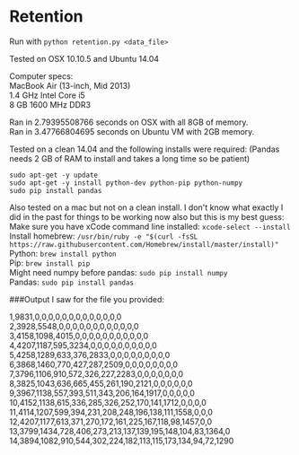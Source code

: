 # Retention

Run with `python retention.py <data_file>`

Tested on OSX 10.10.5 and Ubuntu 14.04 

Computer specs:  
MacBook Air (13-inch, Mid 2013)  
1.4 GHz Intel Core i5  
8 GB 1600 MHz DDR3  

Ran in 2.79395508766 seconds on OSX with all 8GB of memory.  
Ran in 3.47766804695 seconds on Ubuntu VM with 2GB memory.

Tested on a clean 14.04 and the following installs were required: (Pandas needs 2 GB of RAM to install and takes a long time so be patient)
```
sudo apt-get -y update
sudo apt-get -y install python-dev python-pip python-numpy
sudo pip install pandas
```

Also tested on a mac but not on a clean install. I don't know what exactly I did in the past for things to be working now also but this is my best guess:  
Make sure you have xCode command line installed: `xcode-select --install`  
Install homebrew: `/usr/bin/ruby -e "$(curl -fsSL https://raw.githubusercontent.com/Homebrew/install/master/install)"`  
Python: `brew install python`  
Pip: `brew install pip`  
Might need numpy before pandas: `sudo pip install numpy`  
Pandas: `sudo pip install pandas`  

###Output I saw for the file you provided:

1,9831,0,0,0,0,0,0,0,0,0,0,0,0,0  
2,3928,5548,0,0,0,0,0,0,0,0,0,0,0,0  
3,4158,1098,4015,0,0,0,0,0,0,0,0,0,0,0  
4,4207,1187,595,3234,0,0,0,0,0,0,0,0,0,0  
5,4258,1289,633,376,2833,0,0,0,0,0,0,0,0,0  
6,3868,1460,770,427,287,2509,0,0,0,0,0,0,0,0  
7,3796,1106,910,572,326,227,2283,0,0,0,0,0,0,0  
8,3825,1043,636,665,455,261,190,2121,0,0,0,0,0,0  
9,3967,1138,557,393,511,343,206,164,1917,0,0,0,0,0  
10,4152,1138,615,336,285,326,252,170,141,1712,0,0,0,0  
11,4114,1207,599,394,231,208,248,196,138,111,1558,0,0,0  
12,4207,1177,613,371,270,172,161,225,167,118,98,1457,0,0  
13,3799,1434,728,406,273,213,137,139,195,148,104,83,1364,0  
14,3894,1082,910,544,302,224,182,113,115,173,134,94,72,1290  
